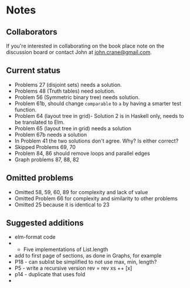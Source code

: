 # Notes 

## Collaborators
If you're interested in collaborating on the book place note on the discussion board or contact John at john.crane@gmail.com.

## Current status
* Problems 27 (disjoint sets) needs a solution. 
* Problems 48 (Truth tables) need solution.
* Problem 56 (Symmetric binary tree) needs solution. 
* Problem 61b, should change ```comparable``` to ```a``` by having a smarter test function.
* Problem 64 (layout tree in grid)- Solution 2 is in Haskell only, needs to be translated to Elm. 
* Problem 65 (layout tree in grid) needs a solution
* Problem 67b needs a solution
* In Problem 41 the two solutions don't agree. Why? Is either correct?
* Skipped Problems 69, 70
* Problem 84, 86 should remove loops and parallel edges
* Graph problems 87, 88, 82 

## Omitted problems
* Omitted 58, 59, 60, 89 for complexity and lack of value
* Omitted Problem 66 for complexity and similarity to other problems
* Omitted 25 because it is identical to 23

## Suggested additions
* elm-format code
* * Five implementations of List.length
* add to first page of sections, as done in Graphs, for example
* P18 - can sublist be simplified to not use max, min, length?
* P5 - write a recursive version
 rev = rev xs ++ [x]
* p14 - duplicate that uses fold
* 